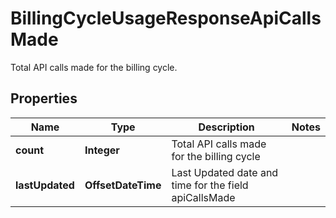 

# BillingCycleUsageResponseApiCallsMade

Total API calls made for the billing cycle.

## Properties

| Name | Type | Description | Notes |
|------------ | ------------- | ------------- | -------------|
|**count** | **Integer** | Total API calls made for the billing cycle |  |
|**lastUpdated** | **OffsetDateTime** | Last Updated date and time for the field apiCallsMade |  |



